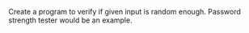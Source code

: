 Create a program to verify if given input is random enough. Password strength tester would be an example.
